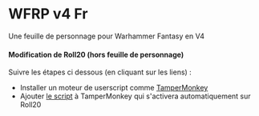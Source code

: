 # WFRP v4 Fr
 Une feuille de personnage pour Warhammer Fantasy en V4
 

#### Modification de Roll20 (hors feuille de personnage)

Suivre les étapes ci dessous (en cliquant sur les liens) :

* Installer un moteur de userscript comme [TamperMonkey](https://chrome.google.com/webstore/detail/tampermonkey/dhdgffkkebhmkfjojejmpbldmpobfkfo)
* Ajouter  [le script](./TamperMonkey/WFRP4_fr.user.js) à TamperMonkey qui s'activera automatiquement sur Roll20



